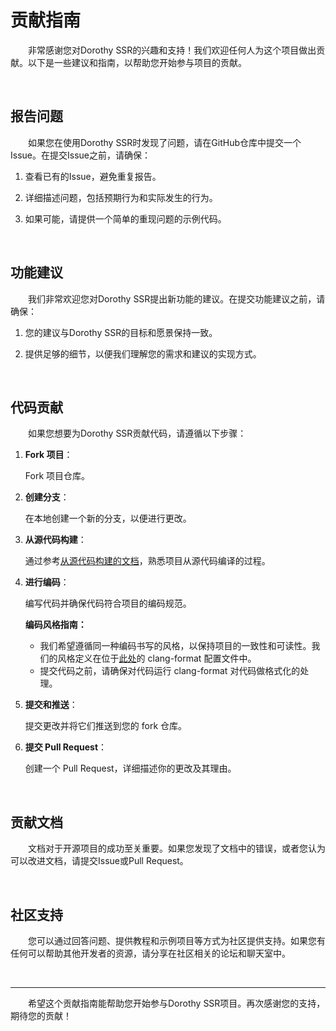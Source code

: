 # 贡献指南

&emsp;&emsp;非常感谢您对Dorothy SSR的兴趣和支持！我们欢迎任何人为这个项目做出贡献。以下是一些建议和指南，以帮助您开始参与项目的贡献。

<br>

## 报告问题

&emsp;&emsp;如果您在使用Dorothy SSR时发现了问题，请在GitHub仓库中提交一个Issue。在提交Issue之前，请确保：

1. 查看已有的Issue，避免重复报告。

2. 详细描述问题，包括预期行为和实际发生的行为。

3. 如果可能，请提供一个简单的重现问题的示例代码。

<br>

## 功能建议

&emsp;&emsp;我们非常欢迎您对Dorothy SSR提出新功能的建议。在提交功能建议之前，请确保：

1. 您的建议与Dorothy SSR的目标和愿景保持一致。

2. 提供足够的细节，以便我们理解您的需求和建议的实现方式。

<br>

## 代码贡献

&emsp;&emsp;如果您想要为Dorothy SSR贡献代码，请遵循以下步骤：

1. **Fork 项目**：

   Fork 项目仓库。

2. **创建分支**：

   在本地创建一个新的分支，以便进行更改。

3. **从源代码构建**：

   通过参考[从源代码构建的文档](https://dorothy-ssr.net/zh-Hans/docs/tutorial/dev-configuration)，熟悉项目从源代码编译的过程。

4. **进行编码**：

   编写代码并确保代码符合项目的编码规范。

   **编码风格指南：**

   - 我们希望遵循同一种编码书写的风格，以保持项目的一致性和可读性。我们的风格定义在位于[此处](Tools/Format/.clang-format)的 clang-format 配置文件中。
   - 提交代码之前，请确保对代码运行 clang-format 对代码做格式化的处理。

5. **提交和推送**：

   提交更改并将它们推送到您的 fork 仓库。

6. **提交 Pull Request**：

   创建一个 Pull Request，详细描述你的更改及其理由。

<br>

## 贡献文档

&emsp;&emsp;文档对于开源项目的成功至关重要。如果您发现了文档中的错误，或者您认为可以改进文档，请提交Issue或Pull Request。

<br>

## 社区支持

&emsp;&emsp;您可以通过回答问题、提供教程和示例项目等方式为社区提供支持。如果您有任何可以帮助其他开发者的资源，请分享在社区相关的论坛和聊天室中。

<br>

------

&emsp;&emsp;希望这个贡献指南能帮助您开始参与Dorothy SSR项目。再次感谢您的支持，期待您的贡献！